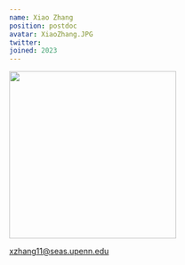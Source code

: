 ```yaml
---
name: Xiao Zhang
position: postdoc
avatar: XiaoZhang.JPG
twitter: 
joined: 2023
---
```


<img width="300" src="{{site.baseurl}}/images/people/{{page.avatar}}" data-action="zoom">

xzhang11@seas.upenn.edu
